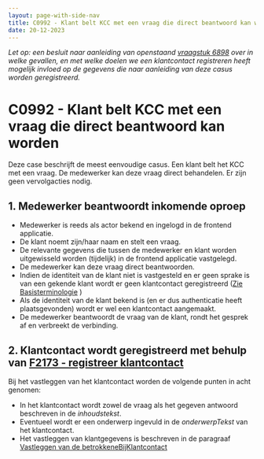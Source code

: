 ```yaml
---
layout: page-with-side-nav
title: C0992 - Klant belt KCC met een vraag die direct beantwoord kan worden.
date: 20-12-2023
---
```


_Let op: een besluit naar aanleiding van openstaand [vraagstuk 6898](./6898.md) over in welke gevallen, en met welke doelen we een klantcontact registreren heeft mogelijk invloed op de gegevens die naar aanleiding van deze casus worden geregistreerd._

# C0992 - Klant belt KCC met een vraag die direct beantwoord kan worden

Deze case beschrijft de meest eenvoudige casus. Een klant belt het KCC met een vraag. De medewerker kan deze vraag direct behandelen. Er zijn geen vervolgacties nodig.

## 1. Medewerker beantwoordt inkomende oproep

- Medewerker is reeds als actor bekend en ingelogd in de frontend applicatie.
- De klant noemt zijn/haar naam en stelt een vraag.
- De relevante gegevens die tussen de medewerker en klant worden uitgewisseld worden (tijdelijk) in de frontend applicatie vastgelegd.
- De medewerker kan deze vraag direct beantwoorden.
- Indien de identiteit van de klant niet is vastgesteld en er geen sprake is van een gekende klant wordt er geen klantcontact geregistreerd ([Zie Basisterminologie](../../basisterminologie.md#anoniem-telefoongesprek-leidt-niet-tot-vervolgacties) )
- Als de identiteit van de klant bekend is (en er dus authenticatie heeft plaatsgevonden) wordt er wel een klantcontact aangemaakt. 
- De medewerker beantwoordt de vraag van de klant, rondt het gesprek af en verbreekt de verbinding.

## 2. Klantcontact wordt geregistreerd met behulp van [F2173 - registreer klantcontact](./2173)

Bij het vastleggen van het klantcontact worden de volgende punten in acht genomen:

- In het klantcontact wordt zowel de vraag als het gegeven antwoord beschreven in de *inhoudstekst*.
- Eventueel wordt er een onderwerp ingevuld in de *onderwerpTekst* van het klantcontact.
- Het vastleggen van klantgegevens is beschreven in de paragraaf  [Vastleggen van de betrokkeneBijKlantcontact](./2173.md#vastleggen-betrokkenebijklantcontact)
